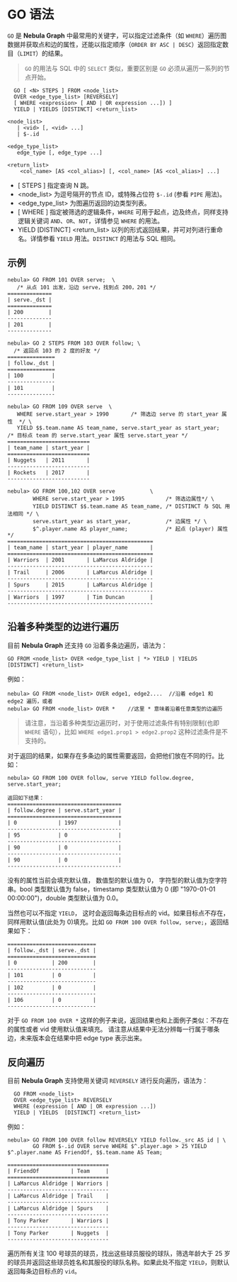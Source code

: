 # GO 语法

`GO` 是 **Nebula Graph** 中最常用的关键字，可以指定过滤条件（如 `WHERE`）遍历图数据并获取点和边的属性，还能以指定顺序（`ORDER BY ASC | DESC`）返回指定数目（`LIMIT`）的结果。

>`GO` 的用法与 SQL 中的 `SELECT` 类似，重要区别是 `GO` 必须从遍历一系列的节点开始。
<!-- >请参考`FIND`的用法，它对应于SQL中的`SELECT`。 -->

```ngql
  GO [ <N> STEPS ] FROM <node_list>
  OVER <edge_type_list> [REVERSELY]
  [ WHERE <expression> [ AND | OR expression ...]) ]
  YIELD | YIELDS [DISTINCT] <return_list>

<node_list>
   | <vid> [, <vid> ...]
   | $-.id

<edge_type_list>
   edge_type [, edge_type ...]

<return_list>
    <col_name> [AS <col_alias>] [, <col_name> [AS <col_alias>] ...]
```

* [ <N> STEPS ] 指定查询 N 跳。
* <node_list> 为逗号隔开的节点 ID，或特殊占位符 `$-.id` (参看 `PIPE` 用法)。
* <edge_type_list> 为图遍历返回的边类型列表。
* [ WHERE <expression> ] 指定被筛选的逻辑条件，`WHERE` 可用于起点，边及终点，同样支持逻辑关键词 `AND`、`OR`、`NOT`，详情参见 `WHERE` 的用法。
* YIELD [DISTINCT] <return_list> 以列的形式返回结果，并可对列进行重命名。详情参看 `YIELD` 用法。`DISTINCT` 的用法与 SQL 相同。

## 示例

```ngql
nebula> GO FROM 101 OVER serve;  \
   /* 从点 101 出发，沿边 serve，找到点 200，201 */
==============
| serve._dst |
==============
| 200        |
--------------
| 201        |
--------------
```

```ngql
nebula> GO 2 STEPS FROM 103 OVER follow; \
  /* 返回点 103 的 2 度的好友 */
===============
| follow._dst |
===============
| 100         |
---------------
| 101         |
---------------
```

```ngql
nebula> GO FROM 109 OVER serve  \
   WHERE serve.start_year > 1990       /* 筛选边 serve 的 start_year 属性  */ \
   YIELD $$.team.name AS team_name, serve.start_year as start_year;    /* 目标点 team 的 serve.start_year 属性 serve.start_year */
==========================
| team_name | start_year |
==========================
| Nuggets   | 2011       |
--------------------------
| Rockets   | 2017       |
--------------------------
```

```ngql
nebula> GO FROM 100,102 OVER serve           \
        WHERE serve.start_year > 1995             /* 筛选边属性*/ \
        YIELD DISTINCT $$.team.name AS team_name, /* DISTINCT 与 SQL 用法相同 */ \
        serve.start_year as start_year,           /* 边属性 */ \
        $^.player.name AS player_name;            /* 起点 (player) 属性 */
==============================================
| team_name | start_year | player_name       |
==============================================
| Warriors  | 2001       | LaMarcus Aldridge |
----------------------------------------------
| Trail     | 2006       | LaMarcus Aldridge |
----------------------------------------------
| Spurs     | 2015       | LaMarcus Aldridge |
----------------------------------------------
| Warriors  | 1997       | Tim Duncan        |
----------------------------------------------
```

## 沿着多种类型的边进行遍历

目前 **Nebula Graph** 还支持 `GO` 沿着多条边遍历，语法为：

```ngql
GO FROM <node_list> OVER <edge_type_list | *> YIELD | YIELDS [DISTINCT] <return_list>
```

例如：

```ngql
nebula> GO FROM <node_list> OVER edge1, edge2....  //沿着 edge1 和 edge2 遍历，或者
nebula> GO FROM <node_list> OVER *    //这里 * 意味着沿着任意类型的边遍历
```

> 请注意，当沿着多种类型边遍历时，对于使用过滤条件有特别限制(也即 `WHERE` 语句），比如 `WHERE edge1.prop1 > edge2.prop2` 这种过滤条件是不支持的。

对于返回的结果，如果存在多条边的属性需要返回，会把他们放在不同的行。比如：

```ngql
nebula> GO FROM 100 OVER follow, serve YIELD follow.degree, serve.start_year;

返回如下结果：
====================================
| follow.degree | serve.start_year |
====================================
| 0             | 1997             |
------------------------------------
| 95            | 0                |
------------------------------------
| 90            | 0                |
------------------------------------
| 90            | 0                |
------------------------------------
```

没有的属性当前会填充默认值， 数值型的默认值为 0， 字符型的默认值为空字符串。bool 类型默认值为 false，timestamp 类型默认值为 0 (即 "1970-01-01 00:00:00")，double 类型默认值为 0.0。

当然也可以不指定 `YIELD`， 这时会返回每条边目标点的 vid。如果目标点不存在，同样用默认值(此处为 0)填充。比如 `GO FROM 100 OVER follow, serve;`，返回结果如下：

```
============================
| follow._dst | serve._dst |
============================
| 0           | 200        |
----------------------------
| 101         | 0          |
----------------------------
| 102         | 0          |
----------------------------
| 106         | 0          |
----------------------------
```

对于 `GO FROM 100 OVER *` 这样的例子来说，返回结果也和上面例子类似：不存在的属性或者 vid 使用默认值来填充。
请注意从结果中无法分辨每一行属于哪条边，未来版本会在结果中把 edge type 表示出来。

## 反向遍历

目前 **Nebula Graph** 支持使用关键词 `REVERSELY` 进行反向遍历，语法为：

```ngql
  GO FROM <node_list>
  OVER <edge_type_list> REVERSELY
  WHERE (expression [ AND | OR expression ...])  
  YIELD | YIELDS  [DISTINCT] <return_list>
```

例如：

```ngql
nebula> GO FROM 100 OVER follow REVERSELY YIELD follow._src AS id | \
        GO FROM $-.id OVER serve WHERE $^.player.age > 25 YIELD $^.player.name AS FriendOf, $$.team.name AS Team;

================================
| FriendOf          | Team     |
================================
| LaMarcus Aldridge | Warriors |
--------------------------------
| LaMarcus Aldridge | Trail    |
--------------------------------
| LaMarcus Aldridge | Spurs    |
--------------------------------
| Tony Parker       | Warriors |
--------------------------------
| Tony Parker       | Nuggets  |
--------------------------------
```

遍历所有关注 100 号球员的球员，找出这些球员服役的球队，筛选年龄大于 25 岁的球员并返回这些球员姓名和其服役的球队名称。如果此处不指定 `YIELD`，则默认返回每条边目标点的 `vid`。
